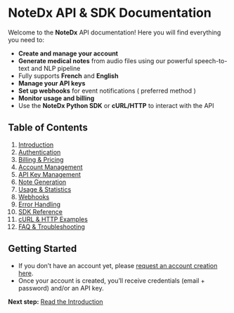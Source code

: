 # NoteDx API & SDK Documentation

Welcome to the **NoteDx** API documentation! Here you will find everything you need to:

* **Create and manage your account**
* **Generate medical notes** from audio files using our powerful speech-to-text and NLP pipeline
* Fully supports **French** and **English**
* **Manage your API keys**
* **Set up webhooks** for event notifications ( preferred method )
* **Monitor usage and billing**
* Use the **NoteDx Python SDK** or **cURL/HTTP** to interact with the API

## Table of Contents

1. [Introduction](<README (1).md>)
2. [Authentication](authentication.md)
3. [Billing & Pricing](billing.md)
4. [Account Management](account-management.md)
5. [API Key Management](api-key-management.md)
6. [Note Generation](note-generation.md)
7. [Usage & Statistics](usage-management.md)
8. [Webhooks](webhook-management.md)
9. [Error Handling](error-handling.md)
10. [SDK Reference](sdk-reference.md)
11. [cURL & HTTP Examples](curl-examples.md)
12. [FAQ & Troubleshooting](faq.md)

## Getting Started

* If you don’t have an account yet, please [request an account creation here](https://example.com/form).
* Once your account is created, you’ll receive credentials (email + password) and/or an API key.

**Next step:** [Read the Introduction](<README (1).md>)
